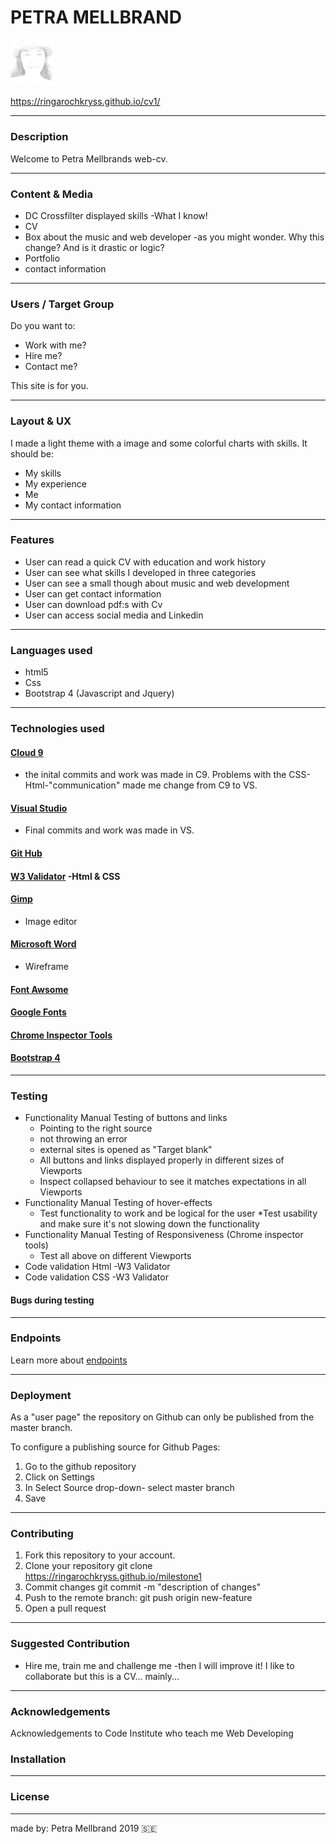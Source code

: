 
# PETRA MELLBRAND
<img src= "https://github.com/ringarochkryss/cv1/blob/master/petra3vit.PNG" width="70">

https://ringarochkryss.github.io/cv1/

---

### Description
Welcome to Petra Mellbrands web-cv.

---
### Content & Media

* DC Crossfilter displayed skills -What I know!
* CV
* Box about the music and web developer -as you might wonder. Why this change? And is it drastic or logic?
* Portfolio
* contact information

---

### Users / Target Group 
Do you want to:

* Work with me?
* Hire me?
* Contact me?
 
This site is for you. 

---

### Layout & UX 
I made a light theme with a image and some colorful charts with skills. 
It should be:
* My skills
* My experience
* Me
* My contact information

---

### Features
* User can read a quick CV with education and work history
* User can see what skills I developed in three categories
* User can see a small though about music and web development
* User can get contact information
* User can download pdf:s with Cv
* User can access social media and Linkedin

---

### Languages used
* html5 
* Css
* Bootstrap 4 (Javascript and Jquery) 


---

### Technologies used
#### [Cloud 9](https://c9.io/login) 
* the inital commits and work was made in C9. Problems with the CSS-Html-"communication" made me change from C9 to VS.  
#### [Visual Studio](https://visualstudio.microsoft.com/) 
* Final commits and work was made in VS.
#### [Git Hub](https://github.com/) 
#### [W3 Validator](https://validator.w3.org/) -Html & CSS
#### [Gimp](https://www.gimp.org/) 
* Image editor
#### [Microsoft Word](https://office.live.com/start/Word.aspx) 
* Wireframe
#### [Font Awsome](https://fontawesome.com/)
#### [Google Fonts](https://fonts.google.com/)
####  [Chrome Inspector Tools](https://www.google.com/chrome/)
####  [Bootstrap 4](https://getbootstrap.com/)

---

### Testing
* Functionality Manual Testing of buttons and links 
  * Pointing to the right source
  * not throwing an error
  * external sites is opened as "Target blank"
  * All buttons and links displayed properly in different sizes of Viewports
  * Inspect collapsed behaviour to see it matches expectations in all Viewports
* Functionality Manual Testing of hover-effects
  * Test functionality to work and be logical for the user
  *Test usability and make sure it's not slowing down the functionality
* Functionality Manual Testing of Responsiveness (Chrome inspector tools)
  * Test all above on different Viewports
* Code validation Html -W3 Validator
* Code validation CSS -W3 Validator



#### Bugs during testing
  
---

### Endpoints
Learn more about [endpoints](https://teamtreehouse.com/community/what-is-an-api-endpoint)

---

### Deployment
As a "user page" the repository on Github can only be published from the master branch.

To configure a publishing source for Github Pages:  
1. Go to the github repository
2. Click on Settings
3. In Select Source drop-down- select master branch
4. Save

---

### Contributing
1. Fork this repository to your account.
2. Clone your repository git clone https://ringarochkryss.github.io/milestone1
3. Commit changes git commit -m "description of changes"
4. Push to the remote branch: git push origin new-feature
5. Open a pull request
---

### Suggested Contribution
* Hire me, train me and challenge me -then I will improve it!
I like to collaborate but this is a CV... mainly...
---

### Acknowledgements
Acknowledgements to Code Institute who teach me Web Developing



### Installation
---
### License
---



made by: Petra Mellbrand 2019 
:sweden:
